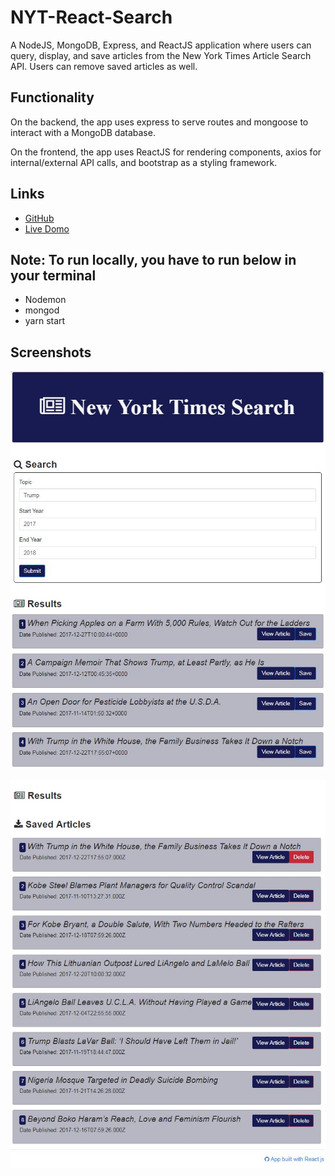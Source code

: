 # NYT-React-Search


A NodeJS, MongoDB, Express, and ReactJS application where users can query, display, and save articles from the New York Times Article Search API. Users can remove saved articles as well.


## Functionality

On the backend, the app uses express to serve routes and mongoose to interact with a MongoDB database.

On the frontend, the app uses ReactJS for rendering components, axios for internal/external API calls, and bootstrap as a styling framework.


## Links

* [GitHub](https://github.com/elioye27/NYT-React-Search.git)
* [Live Domo](https://agile-ravine-47604.herokuapp.com/)


## Note: To run locally, you have to run below in your terminal

- Nodemon
- mongod
- yarn start


## Screenshots

![alt text](./img1.jpg)

![alt text](./img2.jpg)
